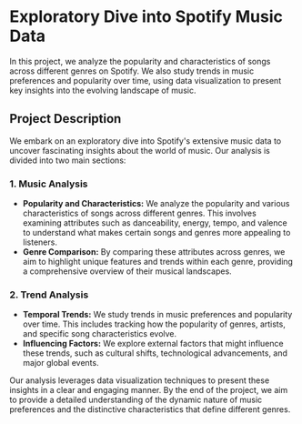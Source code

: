 # Exploratory Dive into Spotify Music Data
In this project, we analyze the popularity and characteristics of songs across different genres on Spotify. We also study trends in music preferences and popularity over time, using data visualization to present key insights into the evolving landscape of music.

## Project Description
We embark on an exploratory dive into Spotify's extensive music data to uncover fascinating insights about the world of music. Our analysis is divided into two main sections:

### 1. Music Analysis
- **Popularity and Characteristics:** We analyze the popularity and various characteristics of songs across different genres. This involves examining attributes such as danceability, energy, tempo, and valence to understand what makes certain songs and genres more appealing to listeners.
- **Genre Comparison:** By comparing these attributes across genres, we aim to highlight unique features and trends within each genre, providing a comprehensive overview of their musical landscapes.

### 2. Trend Analysis
- **Temporal Trends:** We study trends in music preferences and popularity over time. This includes tracking how the popularity of genres, artists, and specific song characteristics evolve.
- **Influencing Factors:** We explore external factors that might influence these trends, such as cultural shifts, technological advancements, and major global events.

Our analysis leverages data visualization techniques to present these insights in a clear and engaging manner. By the end of the project, we aim to provide a detailed understanding of the dynamic nature of music preferences and the distinctive characteristics that define different genres.
